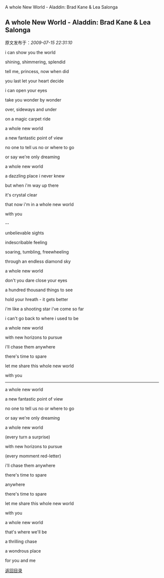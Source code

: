 A whole New World - Aladdin: Brad Kane & Lea Salonga
## A whole New World - Aladdin: Brad Kane & Lea Salonga

 原文发布于：*2009-07-15 22:31:10*

i can show you the world

shining, shimmering, splendid

tell me, princess, now when did

you last let your heart decide

i can open your eyes

take you wonder by wonder

over, sideways and under

on a magic carpet ride

a whole new world

a new fantastic point of view

no one to tell us no or where to go

or say we're only dreaming

a whole new world

a dazzling place i never knew

but when i'm way up there

it's crystal clear

that now i'm in a whole new world

with you

--

unbelievable sights

indescribable feeling

soaring, tumbling, freewheeling

through an endless diamond sky

a whole new world

don't you dare close your eyes

a hundred thousand things to see

hold your hreath - it gets better

i'm like a shooting star i've come so far

i can't go back to where i used to be

a whole new world

with new horizons to pursue

i'll chase them anywhere

there's time to spare

let me share this whole new world

with you

----

a whole new world

a new fantastic point of view

no one to tell us no or where to go

or say we're only dreaming

a whole new world

(every turn a surprise)

with new horizons to pursue

(every momment red-letter)

i'll chase them anywhere

there's time to spare

anywhere

there's time to spare

let me share this whole new world

with you

a whole new world

that's where we'll be

a thrilling chase

a wondrous place

for you and me

[返回目录](index.html)
